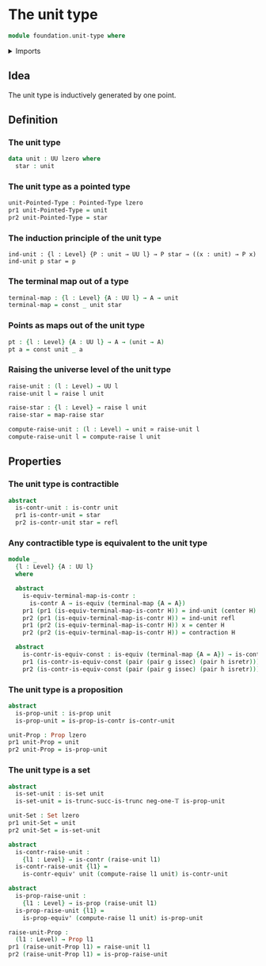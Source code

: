 # The unit type

```agda
module foundation.unit-type where
```

<details><summary>Imports</summary>
```agda
open import foundation-core.constant-maps
open import foundation-core.contractible-types
open import foundation-core.dependent-pair-types
open import foundation-core.equivalences
open import foundation-core.identity-types
open import foundation-core.propositions
open import foundation-core.sets
open import foundation-core.truncated-types
open import foundation-core.truncation-levels
open import foundation-core.universe-levels
open import foundation.raising-universe-levels
open import structured-types.pointed-types
```
</details>

## Idea

The unit type is inductively generated by one point.

## Definition

### The unit type

```agda
data unit : UU lzero where
  star : unit
```

### The unit type as a pointed type

```agda
unit-Pointed-Type : Pointed-Type lzero
pr1 unit-Pointed-Type = unit
pr2 unit-Pointed-Type = star
```

### The induction principle of the unit type

```
ind-unit : {l : Level} {P : unit → UU l} → P star → ((x : unit) → P x)
ind-unit p star = p
```

### The terminal map out of a type

```agda
terminal-map : {l : Level} {A : UU l} → A → unit
terminal-map = const _ unit star
```

### Points as maps out of the unit type

```agda
pt : {l : Level} {A : UU l} → A → (unit → A)
pt a = const unit _ a
```

### Raising the universe level of the unit type

```agda
raise-unit : (l : Level) → UU l
raise-unit l = raise l unit

raise-star : {l : Level} → raise l unit
raise-star = map-raise star

compute-raise-unit : (l : Level) → unit ≃ raise-unit l
compute-raise-unit l = compute-raise l unit
```

## Properties

### The unit type is contractible

```agda
abstract
  is-contr-unit : is-contr unit
  pr1 is-contr-unit = star
  pr2 is-contr-unit star = refl
```

### Any contractible type is equivalent to the unit type

```agda
module _
  {l : Level} {A : UU l}
  where

  abstract
    is-equiv-terminal-map-is-contr :
      is-contr A → is-equiv (terminal-map {A = A})
    pr1 (pr1 (is-equiv-terminal-map-is-contr H)) = ind-unit (center H)
    pr2 (pr1 (is-equiv-terminal-map-is-contr H)) = ind-unit refl
    pr1 (pr2 (is-equiv-terminal-map-is-contr H)) x = center H
    pr2 (pr2 (is-equiv-terminal-map-is-contr H)) = contraction H

  abstract
    is-contr-is-equiv-const : is-equiv (terminal-map {A = A}) → is-contr A
    pr1 (is-contr-is-equiv-const (pair (pair g issec) (pair h isretr))) = h star
    pr2 (is-contr-is-equiv-const (pair (pair g issec) (pair h isretr))) = isretr
```

### The unit type is a proposition

```agda
abstract
  is-prop-unit : is-prop unit
  is-prop-unit = is-prop-is-contr is-contr-unit

unit-Prop : Prop lzero
pr1 unit-Prop = unit
pr2 unit-Prop = is-prop-unit
```

### The unit type is a set

```agda
abstract
  is-set-unit : is-set unit
  is-set-unit = is-trunc-succ-is-trunc neg-one-𝕋 is-prop-unit

unit-Set : Set lzero
pr1 unit-Set = unit
pr2 unit-Set = is-set-unit
```

```agda
abstract
  is-contr-raise-unit :
    {l1 : Level} → is-contr (raise-unit l1)
  is-contr-raise-unit {l1} =
    is-contr-equiv' unit (compute-raise l1 unit) is-contr-unit

abstract
  is-prop-raise-unit :
    {l1 : Level} → is-prop (raise-unit l1)
  is-prop-raise-unit {l1} =
    is-prop-equiv' (compute-raise l1 unit) is-prop-unit

raise-unit-Prop :
  (l1 : Level) → Prop l1
pr1 (raise-unit-Prop l1) = raise-unit l1
pr2 (raise-unit-Prop l1) = is-prop-raise-unit
```
